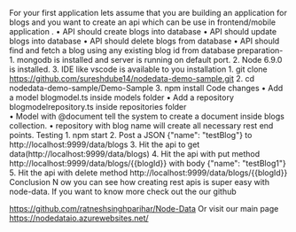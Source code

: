 For your first application lets assume that you are building an application for blogs and you want to create an api which can be use in frontend/mobile application .
	•	API should create blogs into database
	•	API should update blogs into database
	•	API should delete blogs from database
	•	API should find and fetch a blog using any existing blog id from database
preparation-
	1.	mongodb is installed and server is running on default port.
	2.	Node 6.9.0 is installed.
	3.	IDE like vscode is available to you
installation
	1.	git clone https://github.com/sureshdube14/nodedata-demo-sample.git
	2.	cd nodedata-demo-sample/Demo-Sample
	3.	npm install
Code changes
	•	Add a model blogmodel.ts inside models folder
	•	Add a repository blogmodelrepository.ts inside repositories folder	
	•	Model with @document tell the system to create a document inside blogs collection.
	•	repository with blog name will create all necessary rest end points.
Testing
	1.	npm start
	2.	Post a JSON {"name": "testBlog"} to http://localhost:9999/data/blogs
	3.	Hit the api to get data(http://localhost:9999/data/blogs)
	4.	Hit the api with put method http://localhost:9999/data/blogs/{{blogId}} with body {"name": "testBlog1"}
	5.	Hit the api with delete method http://localhost:9999/data/blogs/{{blogId}}
Conclusion
N	ow you can see how creating rest apis is super easy with node-data. 
If you want to know more check out the our github
  
https://github.com/ratneshsinghparihar/Node-Data
Or visit our main page
https://nodedataio.azurewebsites.net/

